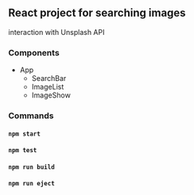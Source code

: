 ## React project for searching images

interaction with Unsplash API

### Components

- App 
    - SearchBar
    - ImageList
    - ImageShow

### Commands

#### `npm start`

#### `npm test`

#### `npm run build`

#### `npm run eject`

